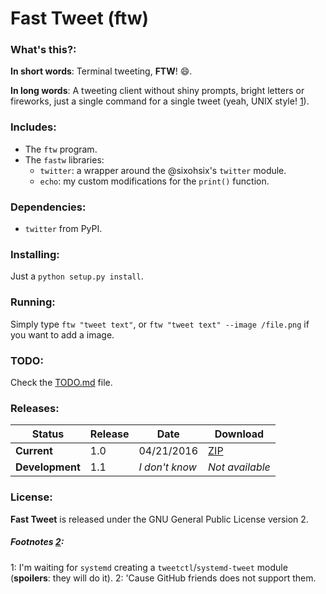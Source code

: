 # Fast Tweet (ftw)

### What's this?:

**In short words**: Terminal tweeting, **FTW**! :smile:.

**In long words**: A tweeting client without shiny prompts, bright letters or fireworks, just a single command for a single tweet (yeah, UNIX style! [1](#footnotes-1)).

### Includes:

- The `ftw` program.
- The `fastw` libraries:
  - `twitter`: a wrapper around the @sixohsix's `twitter` module.
  - `echo`: my custom modifications for the `print()` function.

### Dependencies:

- `twitter` from PyPI.

### Installing:

Just a `python setup.py install`.

### Running:

Simply type `ftw "tweet text"`, or `ftw "tweet text" --image /file.png` if you want to add a image.

### TODO:

Check the [TODO.md](https://github.com/feskyde/ftw/blob/master/TODO.md) file.

### Releases:

| Status | Release | Date | Download |
|--------|---------|------|----------|
| **Current** | 1.0 | 04/21/2016 | [ZIP](https://github.com/feskyde/ftw/archive/ftw-1.0.zip) |
| **Development** | 1.1 | *I don't know* | *Not available* |

### License:

**Fast Tweet** is released under the GNU General Public License version 2.

##### Footnotes [2](#footnotes-2):

<a name="footnotes-1">1</a>: I'm waiting for `systemd` creating a `tweetctl`/`systemd-tweet` module (**spoilers**: they will do it).
<a name="footnotes-2">2</a>: 'Cause GitHub friends does not support them.

